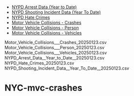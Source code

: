 - [NYPD Arrest Data (Year to Date)](https://data.cityofnewyork.us/Public-Safety/NYPD-Arrest-Data-Year-to-Date-/uip8-fykc/about_data)
- [NYPD Shooting Incident Data (Year To Date)](https://data.cityofnewyork.us/Public-Safety/NYPD-Shooting-Incident-Data-Year-To-Date-/5ucz-vwe8/about_data)
- [NYPD Hate Crimes](https://data.cityofnewyork.us/Public-Safety/NYPD-Hate-Crimes/bqiq-cu78/about_data)
- [Motor Vehicle Collisions - Crashes](https://data.cityofnewyork.us/Public-Safety/Motor-Vehicle-Collisions-Crashes/h9gi-nx95/about_data)
- [Motor Vehicle Collisions - Person](https://data.cityofnewyork.us/Public-Safety/Motor-Vehicle-Collisions-Person/f55k-p6yu/about_data)
- [Motor Vehicle Collisions - Vehicles](https://data.cityofnewyork.us/Public-Safety/Motor-Vehicle-Collisions-Vehicles/bm4k-52h4/about_data)


Motor_Vehicle_Collisions___Crashes_20250123.csv
Motor_Vehicle_Collisions___Person_20250123.csv
Motor_Vehicle_Collisions___Vehicles_20250123.csv
NYPD_Arrest_Data__Year_to_Date__20250123.csv
NYPD_Hate_Crimes_20250123.csv
NYPD_Shooting_Incident_Data__Year_To_Date__20250123.csv
# NYC-mvc-crashes
